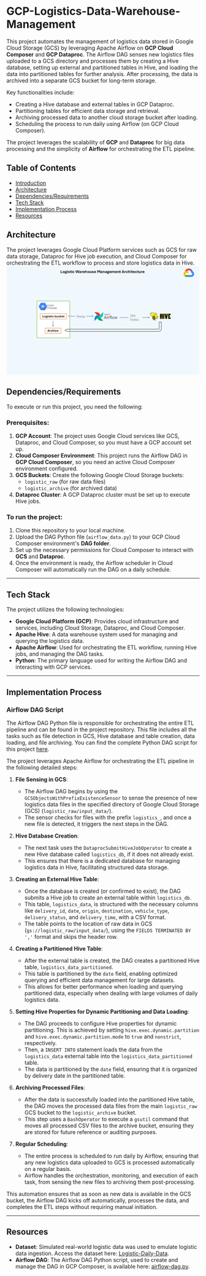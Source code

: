 # GCP-Logistics-Data-Warehouse-Management

This project automates the management of logistics data stored in Google Cloud Storage (GCS) by leveraging Apache Airflow on **GCP Cloud Composer** and **GCP Dataproc**. The Airflow DAG senses new logistics files uploaded to a GCS directory and processes them by creating a Hive database, setting up external and partitioned tables in Hive, and loading the data into partitioned tables for further analysis. After processing, the data is archived into a separate GCS bucket for long-term storage.

Key functionalities include:
- Creating a Hive database and external tables in GCP Dataproc.
- Partitioning tables for efficient data storage and retrieval.
- Archiving processed data to another cloud storage bucket after loading.
- Scheduling the process to run daily using Airflow (on GCP Cloud Composer).

The project leverages the scalability of **GCP** and **Dataproc** for big data processing and the simplicity of **Airflow** for orchestrating the ETL pipeline.

## Table of Contents
- [Introduction](#gcp-logistics-data-warehouse-management)
- [Architecture](#architecture)
- [Dependencies/Requirements](#dependenciesrequirements)
- [Tech Stack](#tech-stack)
- [Implementation Process](#implementation-process)
- [Resources](#resources)

## Architecture

The project leverages Google Cloud Platform services such as GCS for raw data storage, Dataproc for Hive job execution, and Cloud Composer for orchestrating the ETL workflow to process and store logistics data in Hive.
![Architecture-Diagram](architecture.png)


## Dependencies/Requirements
To execute or run this project, you need the following:

### Prerequisites:
1. **GCP Account**: The project uses Google Cloud services like GCS, Dataproc, and Cloud Composer, so you must have a GCP account set up.
2. **Cloud Composer Environment**: This project runs the Airflow DAG in **GCP Cloud Composer**, so you need an active Cloud Composer environment configured. 
3. **GCS Buckets**: Create the following Google Cloud Storage buckets:
   - `logistic_raw` (for raw data files)
   - `logistic_archive` (for archived data)
4. **Dataproc Cluster**: A GCP Dataproc cluster must be set up to execute Hive jobs.

### To run the project:
1. Clone this repository to your local machine.
2. Upload the DAG Python file (`airflow_data.py`) to your GCP Cloud Composer environment's **DAG folder**.
3. Set up the necessary permissions for Cloud Composer to interact with **GCS** and **Dataproc**.
4. Once the environment is ready, the Airflow scheduler in Cloud Composer will automatically run the DAG on a daily schedule.

---

## Tech Stack

The project utilizes the following technologies:

- **Google Cloud Platform (GCP)**: Provides cloud infrastructure and services, including Cloud Storage, Dataproc, and Cloud Composer.
- **Apache Hive**: A data warehouse system used for managing and querying the logistics data.
- **Apache Airflow**: Used for orchestrating the ETL workflow, running Hive jobs, and managing the DAG tasks.
- **Python**: The primary language used for writing the Airflow DAG and interacting with GCP services.

---

## Implementation Process


### Airflow DAG Script

The Airflow DAG Python file is responsible for orchestrating the entire ETL pipeline and can be found in the project repository. This file includes all the tasks such as file detection in GCS, Hive database and table creation, data loading, and file archiving.
You can find the complete Python DAG script for this project [here](link_to_your_python_file).

The project leverages Apache Airflow for orchestrating the ETL pipeline in the following detailed steps:

1. **File Sensing in GCS**:
   - The Airflow DAG begins by using the `GCSObjectsWithPrefixExistenceSensor` to sense the presence of new logistics data files in the specified directory of Google Cloud Storage (GCS) (`logistic_raw/input_data/`).
   - The sensor checks for files with the prefix `logistics_`, and once a new file is detected, it triggers the next steps in the DAG.

2. **Hive Database Creation**:
   - The next task uses the `DataprocSubmitHiveJobOperator` to create a new Hive database called `logistics_db`, if it does not already exist. 
   - This ensures that there is a dedicated database for managing logistics data in Hive, facilitating structured data storage.

3. **Creating an External Hive Table**:
   - Once the database is created (or confirmed to exist), the DAG submits a Hive job to create an external table within `logistics_db`.
   - This table, `logistics_data`, is structured with the necessary columns like `delivery_id`, `date`, `origin`, `destination`, `vehicle_type`, `delivery_status`, and `delivery_time`, with a CSV format.
   - The table points to the location of raw data in GCS (`gs://logistic_raw/input_data/`), using the `FIELDS TERMINATED BY ','` format and skips the header row.

4. **Creating a Partitioned Hive Table**:
   - After the external table is created, the DAG creates a partitioned Hive table, `logistics_data_partitioned`.
   - This table is partitioned by the `date` field, enabling optimized querying and efficient data management for large datasets.
   - This allows for better performance when loading and querying partitioned data, especially when dealing with large volumes of daily logistics data.

5. **Setting Hive Properties for Dynamic Partitioning and Data Loading**:
   - The DAG proceeds to configure Hive properties for dynamic partitioning. This is achieved by setting `hive.exec.dynamic.partition` and `hive.exec.dynamic.partition.mode` to `true` and `nonstrict`, respectively.
   - Then, a `INSERT INTO` statement loads the data from the `logistics_data` external table into the `logistics_data_partitioned` table. 
   - The data is partitioned by the `date` field, ensuring that it is organized by delivery date in the partitioned table.

6. **Archiving Processed Files**:
   - After the data is successfully loaded into the partitioned Hive table, the DAG moves the processed data files from the main `logistic_raw` GCS bucket to the `logistic_archive` bucket.
   - This step uses a `BashOperator` to execute a `gsutil` command that moves all processed CSV files to the archive bucket, ensuring they are stored for future reference or auditing purposes.

7. **Regular Scheduling**:
   - The entire process is scheduled to run daily by Airflow, ensuring that any new logistics data uploaded to GCS is processed automatically on a regular basis.
   - Airflow handles the orchestration, monitoring, and execution of each task, from sensing the new files to archiving them post-processing.

This automation ensures that as soon as new data is available in the GCS bucket, the Airflow DAG kicks off automatically, processes the data, and completes the ETL steps without requiring manual initiation.

---

## Resources

- **Dataset**: Simulated real-world logistic data was used to emulate logistic data ingestion. Access the dataset here: [Logistic-Daily-Data](logistic_daily_data).  
- **Airflow DAG**: The Airflow DAG Python script, used to create and manage the DAG in GCP Composer, is available here: [airflow-dag.py](airflow-dag.py).


